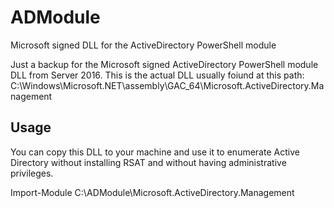 # ADModule
Microsoft signed DLL for the ActiveDirectory PowerShell module

Just a backup for the Microsoft signed ActiveDirectory PowerShell module DLL from Server 2016. This is the actual DLL usually foiund at this path: C:\Windows\Microsoft.NET\assembly\GAC_64\Microsoft.ActiveDirectory.Management

## Usage
You can copy this DLL to your machine and use it to enumerate Active Directory without installing RSAT and without having administrative privileges. 

Import-Module C:\ADModule\Microsoft.ActiveDirectory.Management
